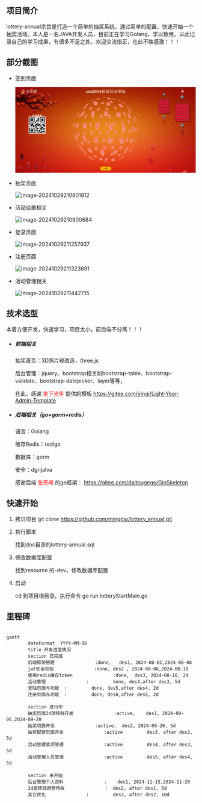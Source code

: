 ## 项目简介
lottery-annual宗旨是打造一个简单的抽奖系统，通过简单的配置，快速开始一个抽奖活动。本人是一名JAVA开发人员，目前正在学习Golang，学以致用，以此记录自己的学习成果，有很多不足之处，欢迎交流指正，在此不胜感激！！！



## 部分截图

- 签到页面

  ![image-20241029210134627](.\doc\img\image-20241029210134627.png)

- 抽奖页面

  ![image-20241029210801812](C:\Users\Administrator\AppData\Roaming\Typora\typora-user-images\image-20241029210801812.png)

- 活动设置相关

  ![image-20241029210900684](C:\Users\Administrator\AppData\Roaming\Typora\typora-user-images\image-20241029210900684.png)

- 登录页面

  ![image-20241029211257937](C:\Users\Administrator\AppData\Roaming\Typora\typora-user-images\image-20241029211257937.png)

- 注册页面

  ![image-20241029211323691](C:\Users\Administrator\AppData\Roaming\Typora\typora-user-images\image-20241029211323691.png)

- 活动管理相关

  ![image-20241029211442715](C:\Users\Administrator\AppData\Roaming\Typora\typora-user-images\image-20241029211442715.png)



## 技术选型

本着方便开发，快速学习，项目太小，前后端不分离！！！

- ##### 前端相关

  抽奖首页：3D照片球改造，three.js

  后台管理：jquery、bootstrap相关如bootstrap-table、bootstrap-validate、bootstrap-datepicker、layer等等，

  在此，感谢<font color=red> 笔下光年 </font>提供的模板 <a> https://gitee.com/yinqi/Light-Year-Admin-Template</a>

- ##### 后端相关（go+gorm+redis）

  语言：Golang

  缓存Redis：redigo

  数据库：gorm

  安全：dgrijalva

  感谢后端 <font color=red>张奇峰 </font>的go框架：<a><font color=red> https://gitee.com/daitougege/GinSkeleton</font></a>

  

## 快速开始

1. 拷贝项目 git  clone  https://github.com/mingdw/lottery_annual.git

2. 执行脚本

   找到doc目录的lottery-annual.sql

3. 修改数据库配置

   找到resource 的-dev，修改数据库配置

4. 启动

   cd 到项目根目录，执行命令 go run lotteryStartMain.go



## 里程碑

```mermaid

gantt
        dateFormat  YYYY-MM-DD
        title 开发进度情况
        section 已完成
        后端框架搭建               :done,   des1, 2024-08-01,2024-08-08
        jwt安全校验               :done, des2 , 2024-08-08,2024-08-10
        使用redis缓存token               :done,  des3, 2024-08-10, 2d
        活动管理               :         done, des4,after des3, 5d
        登陆页面与功能  :         done, des5,after des4, 2d
        注册页面与功能  :         done, des6,after des5, 2d
        
        section 进行中
        抽奖页面3d球特效开发               :active,    des1, 2024-09-06,2024-09-20
        抽奖切换开发               :active,  des2, 2024-09-20, 5d
        抽奖配置页面开发               :active         des3, after des2, 5d
        活动管理奖项管理               :active         des4, after des3, 5d
        活动管理人员管理               :active         des5, after des4, 5d
        
        section 未开始
        后台管理个人资料               :    des1, 2024-11-15,2024-11-20
        3d旋转球调整特效               :  des2, after des1, 5d
        其它优化               :         des3, after des2, 10d


```
